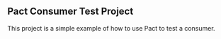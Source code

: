 ## Pact Consumer Test Project

This project is a simple example of how to use Pact to test a consumer.

